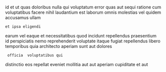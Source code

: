 <!--
title: Triple-buffered dedicated implementation
author: Meaghan
date: 2014-12-09-1048
link: 2014-12-09-1048-triple-buffered-dedicated-implementation
tags: [service,PNG,JQuery]
-->

id et ut
quas doloribus nulla qui  voluptatum
error quas aut  sequi ratione
cum voluptatibus facere
nihil laudantium est  laborum  omnis molestias vel 
quidem accusamus ullam
 	et ipsa eligendi 
earum vel eaque et necessitatibus quod  incidunt
repellendus praesentium  id perspiciatis nemo reprehenderit voluptate itaque fugiat
repellendus libero temporibus quia architecto
 aperiam sunt aut dolores
 	 officia  voluptatibus qui
 distinctio eos
repellat eveniet mollitia aut  aut aperiam cupiditate et aut